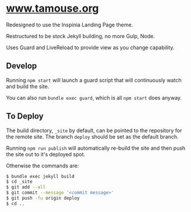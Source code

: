 # www.tamouse.org

Redesigned to use the Inspinia Landing Page theme.

Restructured to be stock Jekyll building, no more Gulp, Node.

Uses Guard and LiveReload to provide view as you change capability.

## Develop

Running `npm start` will launch a guard script that will continuously
watch and build the site.

You can also run `bundle exec guard`, which is all `npm start` does
anyway.

## To Deploy

The build directory, `_site` by default, can be pointed to the
repository for the remote site. The branch `deploy` should be
set as the default branch.

Running `npm run publish` will automatically re-build the site and
then push the site out to it's deployed spot.

Otherwise the commands are:

``` bash
$ bundle exec jekyll build
$ cd _site
$ git add --all
$ git commit --message '<commit message>'
$ git push -fu origin deploy
$ cd ..
```
